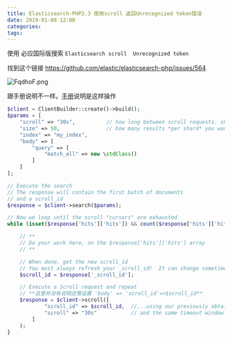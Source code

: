 ```yaml
---
title: Elasticsearch-PHP2.3 使用scroll 返回Unrecognized token错误
date: 2019-01-08 12:00
categories:
tags:
---
```


使用 必应国际版搜索 `Elasticsearch scroll  Unrecognized token`

找到这个链接 https://github.com/elastic/elasticsearch-php/issues/564

![FqdhoF.png](https://s2.ax1x.com/2019/01/08/FqdhoF.png)

跟手册说明不一样。[手册](https://www.elastic.co/guide/cn/elasticsearch/php/current/_search_operations.html)说明是这样操作

```php
$client = ClientBuilder::create()->build();
$params = [
    "scroll" => "30s",          // how long between scroll requests. should be small!
    "size" => 50,               // how many results *per shard* you want back
    "index" => "my_index",
    "body" => [
        "query" => [
            "match_all" => new \stdClass()
        ]
    ]
];

// Execute the search
// The response will contain the first batch of documents
// and a scroll_id
$response = $client->search($params);

// Now we loop until the scroll "cursors" are exhausted
while (isset($response['hits']['hits']) && count($response['hits']['hits']) > 0) {

    // **
    // Do your work here, on the $response['hits']['hits'] array
    // **

    // When done, get the new scroll_id
    // You must always refresh your _scroll_id!  It can change sometimes
    $scroll_id = $response['_scroll_id'];

    // Execute a Scroll request and repeat
    // **这里并没有说明还需设置 'body' => 'scroll_id'=>$scroll_id**
    $response = $client->scroll([
            "scroll_id" => $scroll_id,  //...using our previously obtained _scroll_id
            "scroll" => "30s"           // and the same timeout window
        ]
    );
}
```

